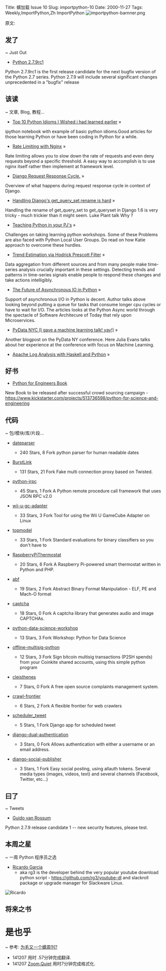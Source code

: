Title: 蠎加载 Issue 10
Slug: importpython-10
Date: 2000-11-27
Tags: Weekly,ImportPython,Zh 
ImportPython
![importpython-barnner.png](http://zoomq.qiniudn.com/ZQCollection/snap/importpython-barnner.png?imageView2/2/h/80)


原文: [](http://importpython.com/static/files/issue10.html)



## 发了
~ Just Out


- [Python 2.7.9rc1](https://www.python.org/downloads/release/python-279rc1/)

Python 2.7.9rc1 is the first release candidate for the next bugfix version of the Python 2.7 series. Python 2.7.9 will include several significant changes unprecedented in a "bugfix" release

## 该读
~ 文章, Blog, 教程...

- [Top 10 Python Idioms I Wished i had learned earlier](http://nbviewer.ipython.org/github/Prooffreader/Misc_ipynb/blob/master/top_10_python_idioms.ipynb) »

ipython notebook with example of basic python idioms.Good articles for those learning Python or have been coding in Python for a while.

- [Rate Limiting with Nginx](http://lincolnloop.com/blog/rate-limiting-nginx/) »

Rate limiting allows you to slow down the rate of requests and even deny requests beyond a specific threshold. A easy way to accomplish is to use nginx itself rather then implement at framework level.

- [Django Request Response Cycle.](http://irisbeta.com/article/245366784/the-django-request-response-cycle/) »

Overview of what happens during request response cycle in context of Django.

- [Handling Django's get_query_set rename is hard](http://lukeplant.me.uk/blog/posts/handling-django%27s-get_query_set-rename-is-hard/) »

Handling the rename of get_query_set to get_queryset in Django 1.6 is very tricky - much trickier than it might seem. Luke Plant talk Why ?

- [Teaching Python in your PJ's](http://therealkatie.net/blog/2014/nov/17/teaching-python-your-pjs/) »

Challenges on taking learning python workshops. Some of these Problems are also faced with Python Local User Groups. Do read on how Katie approach to overcome these hurdles.

- [Trend Estimation via Hodrick Prescott Filter](http://bugra.github.io/work/notes/2014-11-24/trend-estimation-via-hodrick-prescott-filter/) »

Data aggregation from different sources and from many people make time-series analysis crucially important in these settings. Detecting trends and patterns in time-series signals enable people to respond these changes and take actions intelligibly.

- [The Future of Asynchronous IO in Python](https://medium.com/@paulcolomiets/the-future-of-asynchronous-io-in-python-ce200536d847)  »

Support of asynchronous I/O in Python is decent. Author talks above looking beyond putting a queue for tasks that consume longer cpu cycles or have to wait for I/O. The articles looks at the Python Async world through the spectacle of Software Architecure of Today that rely upon Microservices.

- [PyData NYC (I gave a machine learning talk! yay!)](http://jvns.ca/blog/2014/11/27/pydata-nyc-i-gave-a-machine-learning-talk-yay/)  »

Another blogpost on the PyData NY conference. Here Julia Evans talks about her experience at the conference with focus on Machine Learning.

- [Apache Log Analysis with Haskell and Python](http://www.matthieuamiguet.ch/blog/apache-log-analysis-haskell-python) » 

## 好书

- [Python for Engineers Book](http://pythonforengineers.com/pythonforengineersbook/)

New Book to be released after successful crowd sourcing campaign - https://www.kickstarter.com/projects/513736598/python-for-science-and-engineering

## 代码
~ 包/模块/库/片段...

- [dateparser](https://github.com/scrapinghub/dateparser)
    - 240 Stars, 8 Fork
python parser for human readable dates

- [BurstLink](https://github.com/mengskysama/BurstLink)
    - 131 Stars, 21 Fork
Fake multi connection proxy based on Twisted.

- [python-jrpc](https://github.com/alex-sherman/python-jrpc)
    - 45 Stars, 1 Fork
A Python remote procedure call framework that uses JSON RPC v2.0

- [wii-u-gc-adapter](https://github.com/ToadKing/wii-u-gc-adapter)
    - 33 Stars, 3 Fork
Tool for using the Wii U GameCube Adapter on Linux

- [topmodel](https://github.com/stripe/topmodel)
    - 33 Stars, 1 Fork
Standard evaluations for binary classifiers so you don't have to

- [RaspberryPiThermostat](https://github.com/Willseph/RaspberryPiThermostat)
    - 20 Stars, 6 Fork
A Raspberry Pi-powered smart thermostat written in Python and PHP.

- [abf](https://github.com/JonathanSalwan/abf)
    - 19 Stars, 2 Fork
Abstract Binary Format Manipulation - ELF, PE and Mach-O format

- [captcha](https://github.com/lepture/captcha)
    - 18 Stars, 0 Fork
A captcha library that generates audio and image CAPTCHAs.

- [python-data-science-workshop](https://github.com/justmarkham/python-data-science-workshop)
    - 13 Stars, 3 Fork
Workshop: Python for Data Science

- [offline-multisig-python](https://github.com/coinkite/offline-multisig-python)
    - 12 Stars, 3 Fork
Sign bitcoin multisig transactions (P2SH spends) from your Coinkite shared accounts, using this simple python program

- [cleisthenes](https://github.com/Cleisthenes/cleisthenes)
    - 7 Stars, 0 Fork
A free open source complaints management system.

- [crawl-frontier](https://github.com/scrapinghub/crawl-frontier)
    - 6 Stars, 2 Fork
A flexible frontier for web crawlers

- [scheduler_tweet](https://github.com/aoqfonseca/scheduler_tweet) 
    - 5 Stars, 1 Fork
Django app for scheduled tweet

- [django-dual-authentication](https://github.com/Zeioth/django-dual-authentication)
    - 3 Stars, 0 Fork
Allows authentication with either a username or an email address.

- [django-social-publisher](https://github.com/suselrd/django-social-publisher)
    - 3 Stars, 1 Fork
Easy social posting, using allauth tokens. Several media types (images, videos, text) and several channels (Facebook, Twitter, etc...) 


## 曰了
~ Tweets

- [Guido van Rossum](https://twitter.com/gvanrossum/status/537678882217132032)

Python 2.7.9 release candidate 1 -- new security features, please test.

## 本周之星
~ 一周 Python 程序员之选

- [Ricardo Garcia](https://github.com/rg3?tab=repositories)
    - aka rg3 is the developer behind the very popular youtube download python script - https://github.com/rg3/youtube-dl and slackroll package or upgrade manager for Slackware Linux.

![Ricardo](https://avatars0.githubusercontent.com/u/53487?v=3&s=100)

## 将来之书

# 是也乎
~ 参考: [为毛又一个蠎周刊?](importpython-why)

- 141207 用时 .57分钟完成翻译.
- 141207 [Zoom.Quiet](http://zoomquiet.io) 用时7分钟完成格式化.

